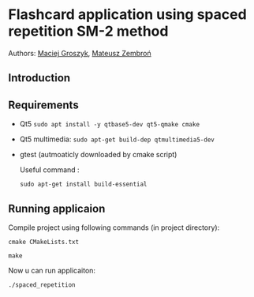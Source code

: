 # Flashcard application using spaced repetition SM-2 method

Authors: [Maciej Groszyk](https://github.com/MaciejGroszyk), [Mateusz Zembroń](https://github.com/mzembron)

## Introduction

## Requirements
- Qt5 `sudo apt install -y qtbase5-dev qt5-qmake cmake`
- Qt5 multimedia: `sudo apt-get build-dep qtmultimedia5-dev`
- gtest (autmoaticly downloaded by cmake script)

    Useful command :

    `sudo apt-get install build-essential`

## Running applicaion

Compile project using following commands (in project directory):
    
 `cmake CMakeLists.txt`

 `make`

Now u can run applicaiton:

 `./spaced_repetition`

